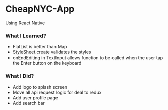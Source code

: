 # CheapNYC-App

Using React Native

### What I Learned?

- FlatList is better than Map
- StyleSheet.create validates the styles
- onEndEditing in TextInput allows function to be called when the user tap the Enter button on the keyboard

### What I Did?

- Add logo to splash screen
- Move all api request logic for deal to redux
- Add user profile page
- Add search bar